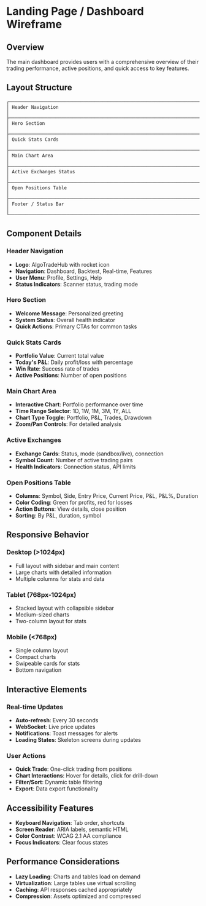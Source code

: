 # Landing Page / Dashboard Wireframe

## Overview
The main dashboard provides users with a comprehensive overview of their trading performance, active positions, and quick access to key features.

## Layout Structure

```
┌─────────────────────────────────────────────────────────────────────────────┐
│ Header Navigation                                                           │
├─────────────────────────────────────────────────────────────────────────────┤
│ Hero Section                                                                │
├─────────────────────────────────────────────────────────────────────────────┤
│ Quick Stats Cards                                                           │
├─────────────────────────────────────────────────────────────────────────────┤
│ Main Chart Area                                                             │
├─────────────────────────────────────────────────────────────────────────────┤
│ Active Exchanges Status                                                     │
├─────────────────────────────────────────────────────────────────────────────┤
│ Open Positions Table                                                        │
├─────────────────────────────────────────────────────────────────────────────┤
│ Footer / Status Bar                                                         │
└─────────────────────────────────────────────────────────────────────────────┘
```

## Component Details

### Header Navigation
- **Logo**: AlgoTradeHub with rocket icon
- **Navigation**: Dashboard, Backtest, Real-time, Features
- **User Menu**: Profile, Settings, Help
- **Status Indicators**: Scanner status, trading mode

### Hero Section
- **Welcome Message**: Personalized greeting
- **System Status**: Overall health indicator
- **Quick Actions**: Primary CTAs for common tasks

### Quick Stats Cards
- **Portfolio Value**: Current total value
- **Today's P&L**: Daily profit/loss with percentage
- **Win Rate**: Success rate of trades
- **Active Positions**: Number of open positions

### Main Chart Area
- **Interactive Chart**: Portfolio performance over time
- **Time Range Selector**: 1D, 1W, 1M, 3M, 1Y, ALL
- **Chart Type Toggle**: Portfolio, P&L, Trades, Drawdown
- **Zoom/Pan Controls**: For detailed analysis

### Active Exchanges
- **Exchange Cards**: Status, mode (sandbox/live), connection
- **Symbol Count**: Number of active trading pairs
- **Health Indicators**: Connection status, API limits

### Open Positions Table
- **Columns**: Symbol, Side, Entry Price, Current Price, P&L, P&L%, Duration
- **Color Coding**: Green for profits, red for losses
- **Action Buttons**: View details, close position
- **Sorting**: By P&L, duration, symbol

## Responsive Behavior

### Desktop (>1024px)
- Full layout with sidebar and main content
- Large charts with detailed information
- Multiple columns for stats and data

### Tablet (768px-1024px)
- Stacked layout with collapsible sidebar
- Medium-sized charts
- Two-column layout for stats

### Mobile (<768px)
- Single column layout
- Compact charts
- Swipeable cards for stats
- Bottom navigation

## Interactive Elements

### Real-time Updates
- **Auto-refresh**: Every 30 seconds
- **WebSocket**: Live price updates
- **Notifications**: Toast messages for alerts
- **Loading States**: Skeleton screens during updates

### User Actions
- **Quick Trade**: One-click trading from positions
- **Chart Interactions**: Hover for details, click for drill-down
- **Filter/Sort**: Dynamic table filtering
- **Export**: Data export functionality

## Accessibility Features
- **Keyboard Navigation**: Tab order, shortcuts
- **Screen Reader**: ARIA labels, semantic HTML
- **Color Contrast**: WCAG 2.1 AA compliance
- **Focus Indicators**: Clear focus states

## Performance Considerations
- **Lazy Loading**: Charts and tables load on demand
- **Virtualization**: Large tables use virtual scrolling
- **Caching**: API responses cached appropriately
- **Compression**: Assets optimized and compressed
